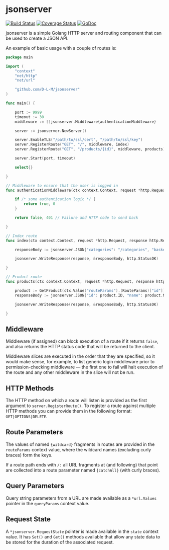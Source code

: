 # jsonserver

[![Build Status](https://travis-ci.org/D-L-M/jsonserver.svg?branch=master)](https://travis-ci.org/D-L-M/jsonserver) [![Coverage Status](https://coveralls.io/repos/github/D-L-M/jsonserver/badge.svg?branch=master)](https://coveralls.io/github/D-L-M/jsonserver?branch=master) [![GoDoc](https://godoc.org/github.com/D-L-M/jsonserver?status.svg)](https://godoc.org/github.com/D-L-M/jsonserver)

jsonserver is a simple Golang HTTP server and routing component that can be used to create a JSON API.

An example of basic usage with a couple of routes is:

```go
package main

import (
    "context"
    "net/http"
    "net/url"

    "github.com/D-L-M/jsonserver"
)

func main() {

    port := 9999
    timeout := 30
    middleware := []jsonserver.Middleware{authenticationMiddleware}

    server := jsonserver.NewServer()

    server.EnableTLS("/path/to/ssl/cert", "/path/to/ssl/key")
    server.RegisterRoute("GET", "/", middleware, index)
    server.RegisterRoute("GET", "/products/{id}", middleware, products)

    server.Start(port, timeout)

    select{}

}

// Middleware to ensure that the user is logged in
func authenticationMiddleware(ctx context.Context, request *http.Request, response http.ResponseWriter, body *[]byte) (bool, int) {

    if /* some authentication logic */ {
        return true, 0
    }

    return false, 401 // Failure and HTTP code to send back

}

// Index route
func index(ctx context.Context, request *http.Request, response http.ResponseWriter, body *[]byte) {

    responseBody := jsonserver.JSON{"categories": "/categories", "basket": "/shopping-basket", "logout": "/log-out"}

    jsonserver.WriteResponse(response, &responseBody, http.StatusOK)

}

// Product route
func products(ctx context.Context, request *http.Request, response http.ResponseWriter, body *[]byte) {

    product := GetProduct(ctx.Value("routeParams").(RouteParams)["id"])
    responseBody := jsonserver.JSON{"id": product.ID, "name": product.Name, "price": product.Price}

    jsonserver.WriteResponse(response, &responseBody, http.StatusOK)

}
```

## Middleware

Middleware (if assigned) can block execution of a route if it returns `false`, and also returns the HTTP status code that will be returned to the client.

Middleware slices are executed in the order that they are specified, so it would make sense, for example, to list generic login middleware prior to permission-checking middleware — the first one to fail will halt execution of the route and any other middleware in the slice will not be run.

## HTTP Methods

The HTTP method on which a route will listen is provided as the first argument to `server.RegisterRoute()`. To register a route against multiple HTTP methods you can provide them in the following format: `GET|OPTIONS|DELETE`.

## Route Parameters

The values of named `{wildcard}` fragments in routes are provided in the `routeParams` context value, where the wildcard names (excluding curly braces) form the keys.

If a route path ends with `/:` all URL fragments at (and following) that point are collected into a route parameter named `{catchAll}` (with curly braces).

## Query Parameters

Query string parameters from a URL are made available as a `*url.Values` pointer in the `queryParams` context value.

## Request State

A `*jsonserver.RequestState` pointer is made available in the `state` context value. It has `Set()` and `Get()` methods available that allow any state data to be stored for the duration of the associated request.